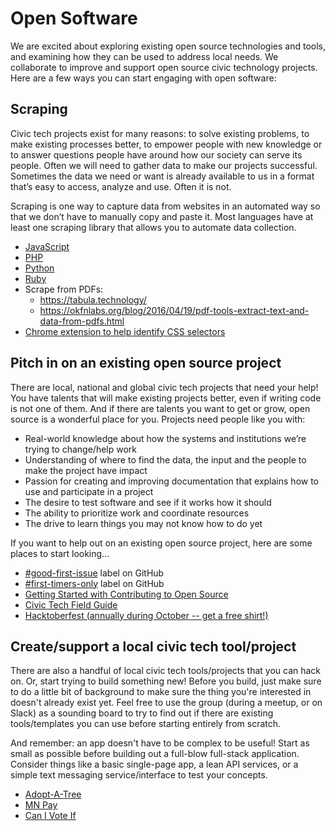 # Open Software

We are excited about exploring existing open source technologies and tools, and examining how they can be used to address local needs.  We collaborate to improve and support open source civic technology projects.  Here are a few ways you can start engaging with open software:

## Scraping

Civic tech projects exist for many reasons: to solve existing problems, to make existing processes better, to empower people with new knowledge or to answer questions people have around how our society can serve its people.  Often we will need to gather data to make our projects successful. Sometimes the data we need or want is already available to us in a format that’s easy to access, analyze and use. Often it is not.

Scraping is one way to capture data from websites in an automated way so that we don’t have to manually copy and paste it. Most languages have at least one scraping library that allows you to automate data collection.

- [JavaScript](https://www.freecodecamp.org/news/the-ultimate-guide-to-web-scraping-with-node-js-daa2027dcd3/)
- [PHP](https://dev.to/sayopaul/web-scraping-in-php-using-goutte--4p6h)
- [Python](https://www.freecodecamp.org/news/how-to-scrape-websites-with-python-and-beautifulsoup-5946935d93fe/)
- [Ruby](https://www.freecodecamp.org/news/how-to-scrape-with-ruby-and-nokogiri-and-map-the-data-bd9febb5e18a/)
- Scrape from PDFs:
  - https://tabula.technology/
  - https://okfnlabs.org/blog/2016/04/19/pdf-tools-extract-text-and-data-from-pdfs.html
- [Chrome extension to help identify CSS selectors](https://chrome.google.com/webstore/detail/selectorgadget/mhjhnkcfbdhnjickkkdbjoemdmbfginb?hl=en-US&utm_source=chrome-ntp-launcher)


## Pitch in on an existing open source project
There are local, national and global civic tech projects that need your help!  You have talents that will make existing projects better, even if writing code is not one of them. And if there are talents you want to get or grow, open source is a wonderful place for you. Projects need people like you with:
- Real-world knowledge about how the systems and institutions we’re trying to change/help work
- Understanding of where to find the data, the input and the people to make the project have impact
- Passion for creating and improving documentation that explains how to use and participate in a project
- The desire to test software and see if it works how it should
- The ability to prioritize work and coordinate resources
- The drive to learn things you may not know how to do yet

If you want to help out on an existing open source project, here are some places to start looking...

- [#good-first-issue](https://github.com/topics/good-first-issue) label on GitHub
- [#first-timers-only](https://github.com/topics/first-timers-only) label on GitHub
- [Getting Started with Contributing to Open Source](https://github.com/OpenSourceHelpCommunity/Getting-Started-With-Contributing-to-Open-Sources)
- [Civic Tech Field Guide](https://civictech.guide/)
- [Hacktoberfest (annually during October -- get a free shirt!)](https://hacktoberfest.digitalocean.com/)

## Create/support a local civic tech tool/project

There are also a handful of local civic tech tools/projects that you can hack on.  Or, start trying to build something new!  Before you build, just make sure to do a little bit of background to make sure the thing you're interested in doesn't already exist yet.  Feel free to use the group (during a meetup, or on Slack) as a sounding board to try to find out if there are existing tools/templates you can use before starting entirely from scratch.

And remember: an app doesn't have to be complex to be useful! Start as small as possible before building out a full-blow full-stack application.  Consider things like a basic single-page app, a lean API services, or a simple text messaging service/interface to test your concepts.

- [Adopt-A-Tree](https://github.com/OpenTwinCities/adopt-a-tree)
- [MN Pay](https://github.com/OpenTwinCities/mnpay)
- [Can I Vote If](https://github.com/Can-I-Vote-If/can-i-vote-if)
